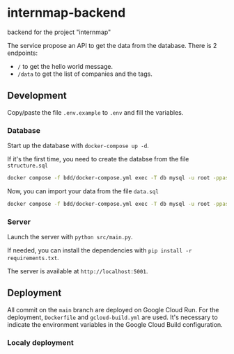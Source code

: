# internmap-backend
backend for the project "internmap"

The service propose an API to get the data from the database.
There is 2 endpoints:
- `/` to get the hello world message.
- `/data` to get the list of companies and the tags.

## Development

Copy/paste the file `.env.example` to `.env` and fill the variables.

### Database
Start up the database with `docker-compose up -d`.

If it's the first time, you need to create the databse from the file `structure.sql`
```bash
docker compose -f bdd/docker-compose.yml exec -T db mysql -u root -ppassword db < bdd/structure.sql
```

Now, you can import your data from the file `data.sql`
```bash
docker compose -f bdd/docker-compose.yml exec -T db mysql -u root -ppassword db < $PATH_TO_DATA_FILE
```

### Server

Launch the server with `python src/main.py`.

If needed, you can install the dependencies with `pip install -r requirements.txt`.

The server is available at `http://localhost:5001`.

## Deployment
All commit on the `main` branch are deployed on Google Cloud Run.
For the deployment, `Dockerfile` and `gcloud-build.yml` are used.
It's necessary to indicate the environment variables in the Google Cloud Build configuration.

### Localy deployment

